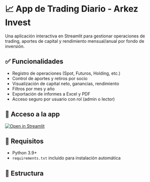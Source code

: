 # 📈 App de Trading Diario - Arkez Invest

Una aplicación interactiva en Streamlit para gestionar operaciones de trading, aportes de capital y rendimiento mensual/anual por fondo de inversión.

## ✅ Funcionalidades

- Registro de operaciones (Spot, Futuros, Holding, etc.)
- Control de aportes y retiros por socio
- Visualización de capital neto, ganancias, rendimiento
- Filtros por mes y año
- Exportación de informes a Excel y PDF
- Acceso seguro por usuario con rol (admin o lector)

## 🚀 Acceso a la app

[![Open in Streamlit](https://static.streamlit.io/badges/streamlit_badge_black_white.svg)](https://app.streamlit.com/jmarquezg2004/App-de-trading/main/app_trading_diario.py)

## 🧰 Requisitos

- Python 3.9+
- `requirements.txt` incluido para instalación automática

## 📂 Estructura

